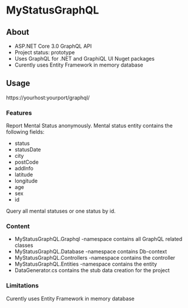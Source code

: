 # MyStatusGraphQL
## About 

* ASP.NET Core 3.0 GraphQL API 
* Project status: prototype
* Uses GraphQL for .NET and GraphiQL UI Nuget packages
* Curently uses Entity Framework in memory database


## Usage

https://yourhost:yourport/graphql/

### Features
Report Mental Status anonymously.
Mental status entity contains the following fields:
* status
* statusDate
* city
* postCode
* addInfo
* latitude
* longitude
* age
* sex
* id

Query all mental statuses or one status by id.


### Content

* MyStatusGraphQL.Graphql -namespace contains all GraphQL related classes
* MyStatusGraphQL.Database -namespace contains Db-context
* MyStatusGraphQL.Controllers -namespace contains the controller
* MyStatusGraphQL.Entities -namespace contains the entity
* DataGenerator.cs contains the stub data creation for the project


### Limitations

Curently uses Entity Framework in memory database



